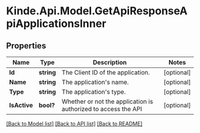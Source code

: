 # Kinde.Api.Model.GetApiResponseApiApplicationsInner

## Properties

Name | Type | Description | Notes
------------ | ------------- | ------------- | -------------
**Id** | **string** | The Client ID of the application. | [optional] 
**Name** | **string** | The application&#39;s name. | [optional] 
**Type** | **string** | The application&#39;s type. | [optional] 
**IsActive** | **bool?** | Whether or not the application is authorized to access the API | [optional] 

[[Back to Model list]](../README.md#documentation-for-models) [[Back to API list]](../README.md#documentation-for-api-endpoints) [[Back to README]](../README.md)


